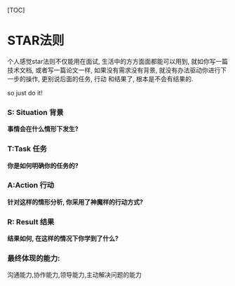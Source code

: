 [TOC] 

# STAR法则

个人感觉star法则不仅能用在面试, 生活中的方方面面都能可以用到, 就如你写一篇技术文档, 或者写一篇论文一样, 如果没有需求没有背景, 就没有办法驱动你进行下一步的操作, 更别说后面的任务, 行动 和结果了, 根本是不会有结果的.

so just do it!

### S: Situation 背景

**事情会在什么情形下发生?** 

### T:Task 任务

**你是如何明确你的任务的?**

### A:Action 行动

**针对这样的情形分析, 你采用了神魔样的行动方式?**

### R: Result 结果

**结果如何, 在这样的情况下你学到了什么?**

### 最终体现的能力:

沟通能力,协作能力,领导能力,主动解决问题的能力



